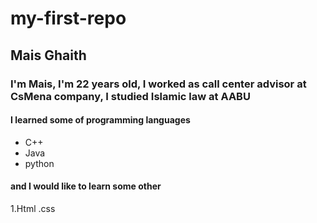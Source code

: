 # my-first-repo

## Mais Ghaith
### I'm Mais, I'm 22 years old, I worked as call center advisor at CsMena company, I studied Islamic law at AABU 
#### I learned some of programming languages 
* C++
* Java 
* python

#### and I would like to learn some other 
1.Html
.css
